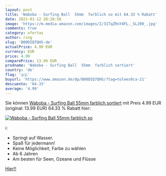 ```yaml
---
layout: post
title: 'Waboba - Surfing Ball  55mm  farblich so mit 64.33 % Rabatt'
date: 2021-01-12 20:20:58
image: 'https://m.media-amazon.com/images/I/31TqZRnY4FL._SL200_.jpg'
comments: true
category: ofertas
author: ring
slug: 'B00DIQ7QHS-de'
actualPrice: 4.99 EUR
currency: EUR
price: 4.99
comparePrice: 13.99 EUR
prodname: 'Waboba - Surfing Ball  55mm  farblich sortiert'
country: 'de'
flag: '🇩🇪'
buyurl: 'https://www.amazon.de/dp/B00DIQ7QHS/?tag=tolees0ca-21'
descuento: '64.33'
average: '4.99'
---
```


Sie können [Waboba - Surfing Ball  55mm  farblich sortiert](https://www.amazon.de/dp/B00DIQ7QHS/?tag=tolees0ca-21) mit Preis 4.99 EUR (original: 13.99 EUR) 64.33 % Rabatt hier:

[![Waboba - Surfing Ball  55mm  farblich so](https://m.media-amazon.com/images/I/31TqZRnY4FL._SL200_.jpg)](https://www.amazon.de/dp/B00DIQ7QHS/?tag=tolees0ca-21)

ℹ️:

- Springt auf Wasser.
- Spaß für jedermann!
- Keine Möglichkeit, Farbe zu wählen
- Ab 6 Jahren
- Am besten für Seen, Ozeane und Flüsse

[Hier!!](https://www.amazon.de/dp/B00DIQ7QHS/?tag=tolees0ca-21)
